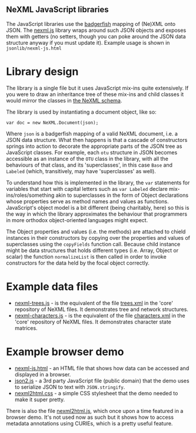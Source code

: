 NeXML JavaScript libraries
--------------------------
The JavaScript libraries use the [badgerfish](http://badgerfish.ning.com/) mapping of (Ne)XML onto JSON. 
The [nexml.js](jsonlib/nexml.js) library wraps around such JSON objects and 
exposes them with getters (no setters, though you can poke around the JSON data structure anyway if 
you must update it). Example usage is shown in `jsonlib/nexml-js.html`

Library design
==============
The library is a single file but it uses JavaScript mix-ins quite extensively. If you were to draw an 
inheritance tree of these mix-ins and child classes it would mirror the classes in 
[the NeXML schema](https://github.com/nexml/nexml/tree/master/xsd).

The library is used by instantiating a document object, like so:

    var doc = new NeXML.Document(json);

Where `json` is a badgerfish mapping of a valid NeXML document, i.e. a JSON data structure. What then 
happens is that a cascade of constructors springs into action to decorate the appropriate parts of the 
JSON tree as JavaScript classes. For example, each `otu` structure in JSON becomes accessible as an 
instance of the `OTU` class in the library, with all the behaviours of that class, and its 
'superclasses', in this case `Base` and `Labeled` (which, transitively, may have 'superclasses' as 
well).

To understand how this is implemented in the library, the `var` statements for variables that start 
with capital letters such as `var Labeled` declare mix-ins/roles/something akin to superclasses in the 
form of Object declarations whose properties serve as method names and values as functions. JavaScript's
object model is a bit different (being charitably, here) so this is the way in which the library 
approximates the behaviour that programmers in more orthodox object-oriented languages might expect.

The Object properties and values (i.e. the methods) are attached to chield instances in their 
constructors by copying over the properties and values of superclasses using the `copyFields` function 
call. Because child instance might be data structures that holds different types (i.e. Array, Object 
or scalar) the function `normalizeList` is then called in order to invoke constructors for the data
held by the focal object correctly. 

Example data files
==================
- [nexml-trees.js](jsonlib/nexml-trees.js) - is the equivalent of the file
  [trees.xml](https://github.com/nexml/nexml/blob/master/examples/trees.xml) in the 'core' repository 
  of NeXML files. It demonstrates tree and network structures.
- [nexml-characters.js](jsonlib/nexml-characters.js) - is the equivalent of
  the file [characters.xml](https://github.com/nexml/nexml/blob/master/examples/characters.xml) in the 
  'core' repository of NeXML files. It demonstrates character state matrices.
  
Example browser demo
====================
- [nexml-js.html](jsonlib/nexml-js.html) - an HTML file that shows how data
  can be accessed and displayed in a browser.
- [json2.js](jsonlib/json2.js) - a 3rd party JavaScript file (public domain)
  that the demo uses to serialize JSON to text with `JSON.stringify`.
- [nexml2html.css](jsonlib/nexml2html.css) - a simple CSS stylesheet that
  the demo needed to make it super pretty.
  
There is also the file [nexml2html.js](jsonlib/nexml2html.js), which once
upon a time featured in a browser demo. It's not used now as such but it shows how to access metadata
annotations using CURIEs, which is a pretty useful feature.

